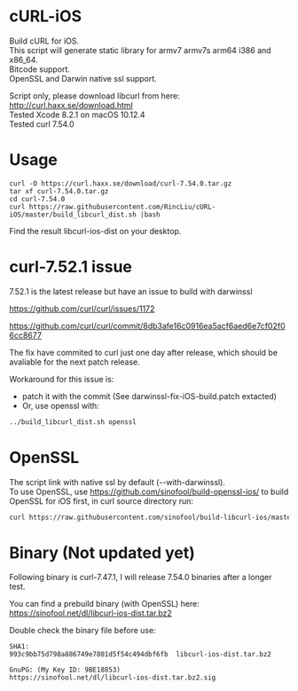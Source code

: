 cURL-iOS
=================
Build cURL for iOS.  
This script will generate static library for armv7 armv7s arm64 i386 and x86_64.  
Bitcode support.  
OpenSSL and Darwin native ssl support.  
  
Script only, please download libcurl from here: http://curl.haxx.se/download.html  
Tested Xcode 8.2.1 on macOS 10.12.4  
Tested curl 7.54.0 

Usage
=================
```
curl -O https://curl.haxx.se/download/curl-7.54.0.tar.gz
tar xf curl-7.54.0.tar.gz
cd curl-7.54.0
curl https://raw.githubusercontent.com/RincLiu/cURL-iOS/master/build_libcurl_dist.sh |bash
```
Find the result libcurl-ios-dist on your desktop.

curl-7.52.1 issue
=================
7.52.1 is the latest release but have an issue to build with darwinssl

https://github.com/curl/curl/issues/1172

https://github.com/curl/curl/commit/8db3afe16c0916ea5acf6aed6e7cf02f06cc8677

The fix have commited to curl just one day after release, which should be avaliable for the next patch release.

Workaround for this issue is:
- patch it with the commit (See darwinssl-fix-iOS-build.patch extacted)
- Or, use openssl with:

```bash
../build_libcurl_dist.sh openssl
```

OpenSSL
=================
The script link with native ssl by default (--with-darwinssl).  
To use OpenSSL, use https://github.com/sinofool/build-openssl-ios/ to build OpenSSL for iOS first, in curl source directory run:

```bash
curl https://raw.githubusercontent.com/sinofool/build-libcurl-ios/master/build_libcurl_dist.sh openssl |bash
```

Binary (Not updated yet)
=================
Following binary is curl-7.47.1, I will release 7.54.0 binaries after a longer test.

You can find a prebuild binary (with OpenSSL) here: https://sinofool.net/dl/libcurl-ios-dist.tar.bz2

Double check the binary file before use:

```
SHA1:
993c9bb75d798a886749e7801d5f54c494dbf6fb  libcurl-ios-dist.tar.bz2

GnuPG: (My Key ID: 9BE18853)
https://sinofool.net/dl/libcurl-ios-dist.tar.bz2.sig
```
